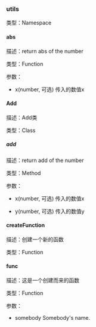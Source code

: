 
### utils


类型：Namespace


#### abs


描述：return abs of the number


类型：Function


参数：

- x(number, 可选) 传入的数值x




#### Add


描述：Add类


类型：Class


##### add


描述：return add of the number


类型：Method


参数：

- x(number, 可选) 传入的数值x




- y(number, 可选) 传入的数值y




#### createFunction


描述：创建一个新的函数


类型：Function


#### func


描述：这是一个创建而来的函数


类型：Function


参数：
- somebody Somebody's name.
